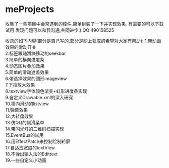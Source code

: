 meProjects
==========

收集了一些项目中会常遇到的控件,简单封装了一下并实现效果.
有需要的可以下载试用
发现问题可以和我沟通,共同进步:)
QQ:490158525

收录的如下内容(部分是自己写的,部分是网上获取的希望对大家有帮助):
1.带动画效果的滑动开关 </br>
2.标签跟随滑块移动的seekbar </br>
3.简单的横向进度条</br>
4.动态图片叠加效果</br>
5.简单的滑动遮盖效果</br>
6.带选择效果的圆形imageview</br>
7.下拉放大效果</br>
8.textview字体颜色渐变+虹形进度条实现</br>
9.自定义Drawable.xml的深入研究</br>
10.横向滑动的listview</br>
11.弹幕效果</br>
12.大转盘效果</br>
13.仿QQ的侧滑菜单</br>
14.带闪光灯的二维码扫描实现</br>
15.EventBus的试用</br>
16.用EffectPatch来控制绘制轮廓</br>
17.自适应宽度的textView</br>
18.不弹出输入法的Edittext</br>
19.一些自定义小动画</br>
